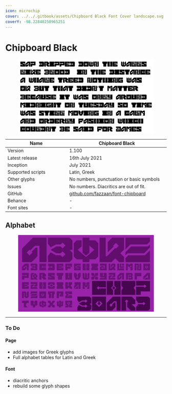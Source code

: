 ```yaml
---
icon: microchip
cover: ../../.gitbook/assets/Chipboard Black Font Cover landscape.svg
coverY: -98.22840250965251
---
```


# Chipboard Black

<div data-full-width="false"><figure><picture><source srcset="../../.gitbook/assets/Sap Dripped in Chipboard _Dark_Dimmed.png" media="(prefers-color-scheme: dark)"><img src="../../.gitbook/assets/Sap Dripped in Chipboard _Light.png" alt=""></picture><figcaption></figcaption></figure></div>

<table><thead><tr><th width="197">Name</th><th width="318">Chipboard Black</th></tr></thead><tbody><tr><td>Version</td><td>1.100</td></tr><tr><td>Latest release</td><td>16th July 2021</td></tr><tr><td>Inception</td><td>July 2021</td></tr><tr><td>Supported scripts</td><td>Latin, Greek</td></tr><tr><td>Other glyphs</td><td>No numbers, punctuation or basic symbols</td></tr><tr><td>Issues</td><td>No numbers. Diacritics are out of fit.</td></tr><tr><td>GitHub</td><td><a href="https://github.com/fazzaan/font-chipboard">github.com/fazzaan/font-chipboard</a></td></tr><tr><td>Behance</td><td>-</td></tr><tr><td>Font sites</td><td>-</td></tr></tbody></table>



## Alphabet

<div data-full-width="false" data-with-frame="true"><figure><img src="../../.gitbook/assets/Chipboard Black Font Cover landscape.svg" alt=""><figcaption></figcaption></figure></div>



***

### To Do

#### Page

* add images for Greek glyphs
* Full alphabet tables for Latin and Greek

#### Font

* diacritic anchors
* rebuild some glyph shapes
